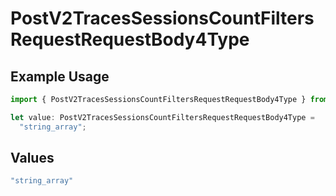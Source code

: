 # PostV2TracesSessionsCountFiltersRequestRequestBody4Type

## Example Usage

```typescript
import { PostV2TracesSessionsCountFiltersRequestRequestBody4Type } from "@orq-ai/node/models/operations";

let value: PostV2TracesSessionsCountFiltersRequestRequestBody4Type =
  "string_array";
```

## Values

```typescript
"string_array"
```